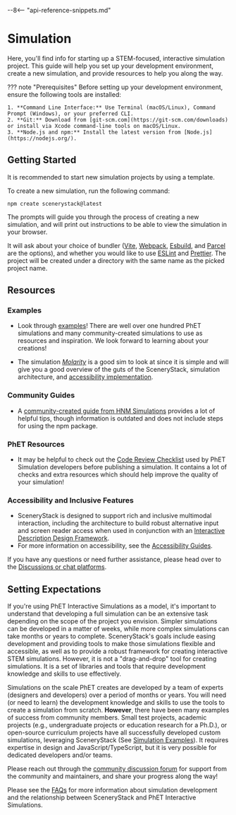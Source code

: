 --8<-- "api-reference-snippets.md"

# Simulation

Here, you'll find info for starting up a STEM-focused, interactive simulation project. This guide will help you set up your development environment, create a new simulation, and provide resources to help you along the way.

??? note "Prerequisites"
    Before setting up your development environment, ensure the following tools are installed:

    1. **Command Line Interface:** Use Terminal (macOS/Linux), Command Prompt (Windows), or your preferred CLI.
    2. **Git:** Download from [git-scm.com](https://git-scm.com/downloads) or install via Xcode command-line tools on macOS/Linux.
    3. **Node.js and npm:** Install the latest version from [Node.js](https://nodejs.org/).

## Getting Started

It is recommended to start new simulation projects by using a template.

To create a new simulation, run the following command:

```shell
npm create scenerystack@latest
```

The prompts will guide you through the process of creating a new simulation, and will print out instructions
to be able to view the simulation in your browser.

It will ask about your choice of bundler ([Vite](https://vite.dev/), [Webpack](https://webpack.js.org/), [Esbuild](https://esbuild.github.io/), and [Parcel](https://parceljs.org/) are the 
options), and whether you would like to use [ESLint](https://eslint.org/) and [Prettier](https://prettier.io/). The
project will be created under a directory with the same name as the picked project name.

## Resources

### Examples

- Look through [examples](./examples/simulation-showcase.md)! There are well over one hundred PhET simulations and many community-created simulations to use as resources and inspiration. We look forward to learning about your creations!

- The simulation [*Molarity*](https://github.com/phetsims/molarity) is a good sim to look at since it is simple and will give you a good overview of the guts of the SceneryStack, simulation architecture, and [accessibility implementation](../accessibility/a11y_guides.md).

### Community Guides

- A [community-created guide from HNM Simulations](https://nm.mathforcollege.com/nmsims/HNM%20Simulations%20Documentation/_book/) provides a lot of helpful tips, though information is outdated and does not include steps for using the npm package.

### PhET Resources

- It may be helpful to check out the [Code Review Checklist](../reference/code_checklist.md) used by PhET Simulation developers before publishing a simulation. It contains a lot of checks and extra resources which should help improve the quality of your simulation!

### Accessibility and Inclusive Features

- SceneryStack is designed to support rich and inclusive multimodal interaction, including the architecture to build robust alternative input and screen reader access when used in conjunction with an [Interactive Description Design Framework](https://www.coursera.org/learn/description-design-for-interactive-learning-resources).
- For more information on accessibility, see the [Accessibility Guides](../accessibility/a11y_guides.md).

If you have any questions or need further assistance, please head over to the [Discussions or chat platforms](../community/join.md).

## Setting Expectations

If you're using PhET Interactive Simulations as a model, it's important to understand that developing a full simulation can be an extensive task depending on the scope of the project you envision. Simpler simulations can be developed in a matter of weeks, while more complex simulations can take months or years to complete. SceneryStack's goals include easing development and providing tools to make those simulations flexible and accessible, as well as to provide a robust framework for creating interactive STEM simulations. However, it is not a "drag-and-drop" tool for creating simulations. It is a set of libraries and tools that require development knowledge and skills to use effectively.

Simulations on the scale PhET creates are developed by a team of experts (designers and developers) over a period of months or years. You will need (or need to learn) the development knowledge and skills to use the tools to create a simulation from scratch. **However**, there have been many examples of success from community members. Small test projects, academic projects (e.g., undergraduate projects or education research for a Ph.D.), or open-source curriculum projects have all successfully developed custom simulations, leveraging SceneryStack (See [Simulation Examples](./examples/simulation-showcase.md)). It requires expertise in design and JavaScript/TypeScript, but it is very possible for dedicated developers and/or teams.

Please reach out through the [community discussion forum](https://github.com/orgs/scenerystack/discussions) for support from the community and maintainers, and share your progress along the way!

Please see the [FAQs](../about/faqs.md) for more information about simulation development and the relationship between SceneryStack and PhET Interactive Simulations.
